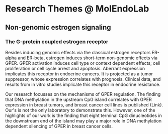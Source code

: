 # Research Themes @ MolEndoLab

## Non-genomic estrogen signaling

### The G-protein coupled estrogen receptor

Besides inducing genomic effects via the classical estrogen receptors ER-alpha and ER-beta, estrogen induces short-term non-genomic effects via GPER. GPER activation induces cell type or context dependent effects; cell proliferation or cell cycle arrest and apoptosis. Aberrant expression implicates this receptor in endocrine cancers. It is projected as a tumor suppressor, whose expression correlates with prognosis. Clinical data, and results from in vitro studies implicate this receptor in endocrine resistance. 

Our research focusses on the mechanisms of GPER regulation. The finding that DNA methylation in the upstream CpG island correlates with GPER expression in breast tumors, and breast cancer cell lines is published (Link). Our's is not the only laboratory to demonstrate this. However, one of the highlights of our work is the finding that eight terminal CpG dinucleotides in the downstream end of the island may play a major role in DNA methylation dependent silencing of GPER in breast cancer cells.




